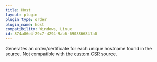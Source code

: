```yaml
---
title: Host
layout: plugin
plugin_type: order
plugin_name: host
compatibility: Windows, Linux
id: 874a86e4-29c7-4294-9ab6-6908866847a0 
---
```

Generates an order/certificate for each unique hostname found in the source. Not compatible with the [custom CSR](/reference/plugins/source/csr) source.